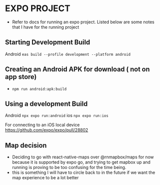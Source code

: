 # EXPO PROJECT

- Refer to docs for running an expo project. Listed below are some notes that I have for the running project

## Starting Development Build

Android `eas build --profile development --platform android`

## Creating an Android APK for download ( not on app store)
- `npm run android:apk:build`


## Using a development Build

Android `npx expo run:android`
ios `npx expo run:ios`

For connecting to an iOS local device https://github.com/expo/expo/pull/28802

## Map decision

- Deciding to go with react-native-maps over @rnmapbox/maps for now because it is supported by expo go, and trying to get mapbox up and running is proving to be too confusing for the time being.
- this is something I will have to circle back to in the future if we want the map experience to be a lot better



